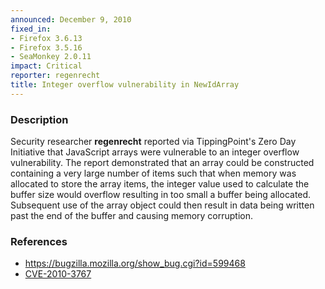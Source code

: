 ```yaml
---
announced: December 9, 2010
fixed_in:
- Firefox 3.6.13
- Firefox 3.5.16
- SeaMonkey 2.0.11
impact: Critical
reporter: regenrecht
title: Integer overflow vulnerability in NewIdArray
---
```


<h3>Description</h3>

<p>Security researcher <strong>regenrecht</strong> reported via
TippingPoint's Zero Day Initiative that JavaScript arrays were
vulnerable to an integer overflow vulnerability. The report
demonstrated that an array could be constructed containing a very
large number of items such that when memory was allocated to store the
array items, the integer value used to calculate the buffer size would
overflow resulting in too small a buffer being allocated. Subsequent
use of the array object could then result in data being written past
the end of the buffer and causing memory corruption.</p>

<h3>References</h3>

<ul>
  <li><a href="https://bugzilla.mozilla.org/show_bug.cgi?id=599468">https://bugzilla.mozilla.org/show_bug.cgi?id=599468</a></li>
  <li><a class="ex-ref" href="http://cve.mitre.org/cgi-bin/cvename.cgi?name=CVE-2010-3767">CVE-2010-3767</a></li>
</ul>




